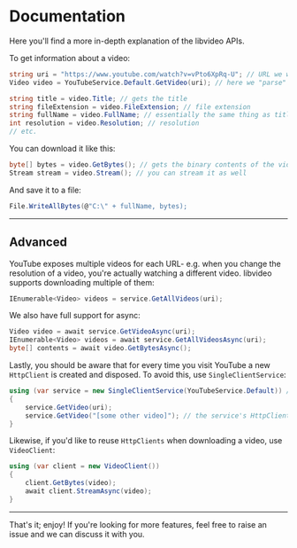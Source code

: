 # Documentation

Here you'll find a more in-depth explanation of the libvideo APIs.

To get information about a video:

```csharp
string uri = "https://www.youtube.com/watch?v=vPto6XpRq-U"; // URL we want to use
Video video = YouTubeService.Default.GetVideo(uri); // here we "parse" a Video object from the given URL

string title = video.Title; // gets the title
string fileExtension = video.FileExtension; // file extension
string fullName = video.FullName; // essentially the same thing as title + fileExtension, provided for convenience
int resolution = video.Resolution; // resolution
// etc.
```

You can download it like this:

```csharp
byte[] bytes = video.GetBytes(); // gets the binary contents of the video
Stream stream = video.Stream(); // you can stream it as well
```

And save it to a file:

```csharp
File.WriteAllBytes(@"C:\" + fullName, bytes);
```

---

## Advanced

YouTube exposes multiple videos for each URL- e.g. when you change the resolution of a video, you're actually watching a different video. libvideo supports downloading multiple of them:

```csharp
IEnumerable<Video> videos = service.GetAllVideos(uri);
```

We also have full support for async:

```csharp
Video video = await service.GetVideoAsync(uri);
IEnumerable<Video> videos = await service.GetAllVideosAsync(uri);
byte[] contents = await video.GetBytesAsync();
```

Lastly, you should be aware that for every time you visit YouTube a new `HttpClient` is created and disposed. To avoid this, use `SingleClientService`:

```csharp
using (var service = new SingleClientService(YouTubeService.Default)) // put this in a using block to not leak memory
{
    service.GetVideo(uri);
    service.GetVideo("[some other video]"); // the service's HttpClient is reused here, saving memory and reducing GC pressure
}
```

Likewise, if you'd like to reuse `HttpClients` when downloading a video, use `VideoClient`:

```csharp
using (var client = new VideoClient())
{
    client.GetBytes(video);
    await client.StreamAsync(video);
}
```

---

That's it; enjoy! If you're looking for more features, feel free to raise an issue and we can discuss it with you.
